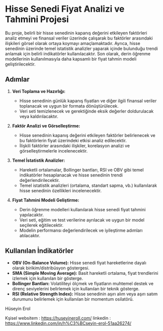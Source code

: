 # Hisse Senedi Fiyat Analizi ve Tahmini Projesi

Bu proje, belirli bir hisse senedinin kapanış değerini etkileyen faktörleri analiz etmeyi ve finansal veriler üzerinde çalışarak bu faktörler arasındaki ilişkileri görsel olarak ortaya koymayı amaçlamaktadır. Ayrıca, hisse senedinin üzerinde temel istatistik analizler yaparak içinde bulunduğu trendi anlamak için belirli indikatörler kullanılacaktır. Son olarak, derin öğrenme modellerinin kullanılmasıyla daha kapsamlı bir fiyat tahmin modeli geliştirilecektir.

## Adımlar

1. **Veri Toplama ve Hazırlığı:**
    - Hisse senedinin günlük kapanış fiyatları ve diğer ilgili finansal veriler toplanacak ve uygun bir formata dönüştürülecek.
    - Veri seti temizlenecek ve gerektiğinde eksik değerler doldurulacak veya kaldırılacaktır.

2. **Faktör Analizi ve Görselleştirme:**
    - Hisse senedinin kapanış değerini etkileyen faktörler belirlenecek ve bu faktörlerin fiyat üzerindeki etkisi analiz edilecektir.
    - İlişkili faktörler arasındaki ilişkiler, korelasyon analizi ve görselleştirmelerle incelenecektir.

3. **Temel İstatistik Analizler:**
    - Hareketli ortalamalar, Bollinger bantları, RSI ve OBV gibi temel indikatörler hesaplanacak ve hisse senedinin trendi değerlendirilecektir.
    - Temel istatistik analizleri (ortalama, standart sapma, vb.) kullanılarak hisse senedinin özellikleri incelenecektir.

4. **Fiyat Tahmini Modeli Geliştirme:**
    - Derin öğrenme modelleri kullanılarak hisse senedi fiyat tahmini yapılacaktır.
    - Veri seti, eğitim ve test verilerine ayrılacak ve uygun bir model seçilerek eğitilecektir.
    - Modelin performansı değerlendirilecek ve iyileştirme adımları atılacaktır.

## Kullanılan İndikatörler

- **OBV (On-Balance Volume):** Hisse senedi fiyat hareketlerine dayalı olarak birikim/distribüsyon göstergesi.
- **SMA (Simple Moving Average):** Basit hareketli ortalama, fiyat trendlerini izlemek için kullanılan bir gösterge.
- **Bollinger Bantları:** Volatiliteyi ölçmek ve fiyatların muhtemel destek ve direnç seviyelerini belirlemek için kullanılan bir teknik gösterge.
- **RSI (Relative Strength Index):** Hisse senedinin aşırı alım veya aşırı satım durumunu belirlemek için kullanılan bir momentum osilatörü.


Hüseyin Erol

Kşisel websitem : https://huseyineroll.com/
linkedin : https://www.linkedin.com/in/h%C3%BCseyin-erol-51aa26274/